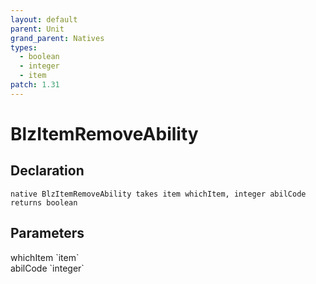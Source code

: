 ```yaml
---
layout: default
parent: Unit
grand_parent: Natives
types:
  - boolean
  - integer
  - item
patch: 1.31
---
```


# BlzItemRemoveAbility

## Declaration

```
native BlzItemRemoveAbility takes item whichItem, integer abilCode returns boolean
```

## Parameters
<dl>
  <dt>whichItem `item`</dt>
  <dd></dd>

  <dt>abilCode `integer`</dt>
  <dd></dd>
</dl>